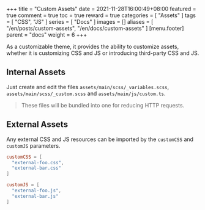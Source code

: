 +++
title = "Custom Assets"
date = 2021-11-28T16:00:49+08:00
featured = true
comment = true
toc = true
reward = true
categories = [
  "Assets"
]
tags = [
  "CSS",
  "JS"
]
series = [
  "Docs"
]
images = []
aliases = [
  "/en/posts/custom-assets",
  "/en/docs/custom-assets"
]
[menu.footer]
  parent = "docs"
  weight = 6
+++

As a customizable theme, it provides the ability to customize assets, whether it is customizing CSS and JS or introducing third-party CSS and JS.

<!--more-->

## Internal Assets

Just create and edit the files `assets/main/scss/_variables.scss`, `assets/main/scss/_custom.scss` and `assets/main/js/custom.ts`.

> These files will be bundled into one for reducing HTTP requests.

## External Assets

Any external CSS and JS resources can be imported by the `customCSS` and `customJS` parameters.

```toml
customCSS = [
  "external-foo.css",
  "external-bar.css"
]

customJS = [
  "external-foo.js",
  "external-bar.js"
]
```
